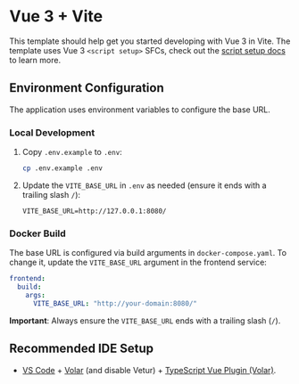 # Vue 3 + Vite

This template should help get you started developing with Vue 3 in Vite. The template uses Vue 3 `<script setup>` SFCs, check out the [script setup docs](https://v3.vuejs.org/api/sfc-script-setup.html#sfc-script-setup) to learn more.

## Environment Configuration

The application uses environment variables to configure the base URL. 

### Local Development

1. Copy `.env.example` to `.env`:
   ```bash
   cp .env.example .env
   ```

2. Update the `VITE_BASE_URL` in `.env` as needed (ensure it ends with a trailing slash `/`):
   ```
   VITE_BASE_URL=http://127.0.0.1:8080/
   ```

### Docker Build

The base URL is configured via build arguments in `docker-compose.yaml`. To change it, update the `VITE_BASE_URL` argument in the frontend service:

```yaml
frontend:
  build:
    args:
      VITE_BASE_URL: "http://your-domain:8080/"
```

**Important**: Always ensure the `VITE_BASE_URL` ends with a trailing slash (`/`).

## Recommended IDE Setup

- [VS Code](https://code.visualstudio.com/) + [Volar](https://marketplace.visualstudio.com/items?itemName=Vue.volar) (and disable Vetur) + [TypeScript Vue Plugin (Volar)](https://marketplace.visualstudio.com/items?itemName=Vue.vscode-typescript-vue-plugin).

